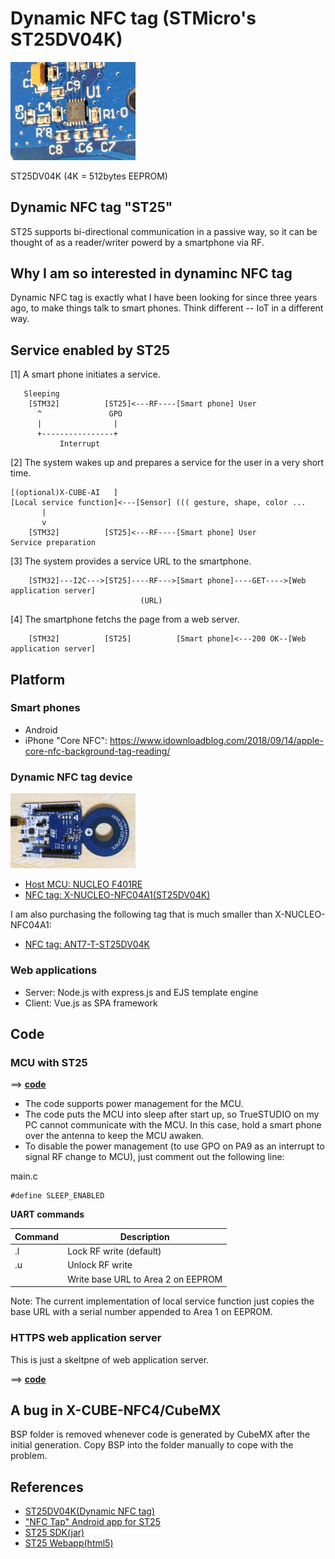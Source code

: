 # Dynamic NFC tag (STMicro's ST25DV04K)

<img src="./doc/ST25DV04K.jpg" width=200>

ST25DV04K (4K = 512bytes EEPROM)

## Dynamic NFC tag "ST25"

ST25 supports bi-directional communication in a passive way, so it can be thought of as a reader/writer powerd by a smartphone via RF.

## Why I am so interested in dynaminc NFC tag

Dynamic NFC tag is exactly what I have been looking for since three years ago, to make things talk to smart phones. Think different -- IoT in a different way.

## Service enabled by ST25

[1] A smart phone initiates a service.

```
   Sleeping                                         
    [STM32]          [ST25]<---RF----[Smart phone] User
      ^               GPO                           
      |                |
      +----------------+
           Interrupt
```

[2] The system wakes up and prepares a service for the user in a very short time.

```
[(optional)X-CUBE-AI   ]
[Local service function]<---[Sensor] ((( gesture, shape, color ...
       |
       v
    [STM32]          [ST25]<---RF----[Smart phone] User
Service preparation  
```

[3] The system provides a service URL to the smartphone.

```
    [STM32]---I2C--->[ST25]----RF--->[Smart phone]----GET---->[Web application server]
                             (URL)
```

[4] The smartphone fetchs the page from a web server.

```
    [STM32]          [ST25]          [Smart phone]<---200 OK--[Web application server]
```

## Platform

### Smart phones

- Android
- iPhone "Core NFC": https://www.idownloadblog.com/2018/09/14/apple-core-nfc-background-tag-reading/

### Dynamic NFC tag device

<img src="./doc/expansion_board1.jpg" width=200>

- [Host MCU: NUCLEO F401RE](https://www.st.com/en/evaluation-tools/nucleo-f401re.html)
- [NFC tag: X-NUCLEO-NFC04A1(ST25DV04K)](https://www.st.com/en/ecosystems/x-nucleo-nfc04a1.html)

I am also purchasing the following tag that is much smaller than X-NUCLEO-NFC04A1:
- [NFC tag: ANT7-T-ST25DV04K](https://www.st.com/en/evaluation-tools/ant7-t-st25dv04k.html)

### Web applications

- Server: Node.js with express.js and EJS template engine
- Client: Vue.js as SPA framework

## Code

### MCU with ST25

==> **[code](./stm32/Dynamic_NFC)**

- The code supports power management for the MCU.
- The code puts the MCU into sleep after start up, so TrueSTUDIO on my PC cannot communicate with the MCU. In this case, hold a smart phone over the antenna to keep the MCU awaken.
- To disable the power management (to use GPO on PA9 as an interrupt to signal RF change to MCU), just comment out the following line:

main.c
```
#define SLEEP_ENABLED
```

**UART commands**

|Command     |Description                        |
|------------|-----------------------------------|
|.l          |Lock RF write (default)            |
|.u          |Unlock RF write                    |
|<any string>|Write base URL to Area 2 on EEPROM |

Note: The current implementation of local service function just copies the base URL with a serial number appended to Area 1 on EEPROM.

### HTTPS web application server

This is just a skeltpne of web application server.

==> **[code](./node)**

## A bug in X-CUBE-NFC4/CubeMX

BSP folder is removed whenever code is generated by CubeMX after the initial generation. Copy BSP into the folder manually to cope with the problem.

## References

- [ST25DV04K(Dynamic NFC tag)](https://www.st.com/en/nfc/st25dv04k.html)
- ["NFC Tap" Android app for ST25](https://www.st.com/content/st_com/en/products/embedded-software/st25-nfc-rfid-software/stsw-st25001.html)
- [ST25 SDK(jar)](https://my.st.com/content/my_st_com/en/products/embedded-software/st25-nfc-rfid-software/stsw-st25sdk001.html)
- [ST25 Webapp(html5)](https://smarter.st.com/st25-nfc-web-application/?icmp=tt7281_gl_lnkon_may2018)
